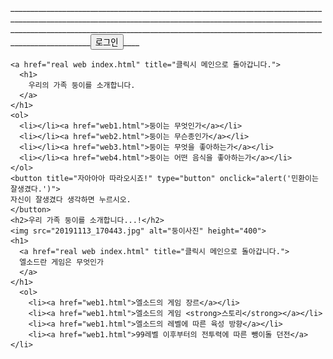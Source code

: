 <!DOCTYPE html>
<html>
  <head>
    <title>
      우리의 가족 둥이를 소개합니다.
    </title>
    <meta charset="utf-8">
  </head>
  <body>
______________________________________________________________________________________________________________________________________________________________________________________________________________________________________________________________<a href="login.html"><button>로그인</button></a>____</p>     

    <a href="real web index.html" title="클릭시 메인으로 돌아갑니다.">
      <h1> 
        우리의 가족 둥이를 소개합니다.
      </a>
    </h1>
    <ol>
      <li></li><a href="web1.html">둥이는 무엇인가</a></li>
      <li></li><a href="web2.html">둥이는 무슨종인가</a></li>
      <li></li><a href="web3.html">둥이는 무엇을 좋아하는가</a></li>
      <li></li><a href="web4.html">둥이는 어떤 음식을 좋아하는가</a></li>
    </ol>
    <button title="자아아아 따라오시죠!" type="button" onclick="alert('민환이는 잘생겼다.')">
    자신이 잘생겼다 생각하면 누르시오.
    </button>
    <h2>우리 가족 둥이를 소개합니다...!</h2>
    <img src="20191113_170443.jpg" alt="둥이사진" height="400">
    <h1>
      <a href="real web index.html" title="클릭시 메인으로 돌아갑니다.">
      엘소드란 게임은 무엇인가
      </a>
    </h1>
      <ol>
        <li><a href="web1.html">엘소드의 게임 장르</a></li>
        <li><a href="web1.html">엘소드의 게임 <strong>스토리</strong></a></li>
        <li><a href="web1.html">엘소드의 레벨에 따른 육성 방향</a></li>
        <li><a href="web1.html">99레벨 이후부터의 전투력에 따른 뺑이돌 던전</a></li>
  </body>
</html>
